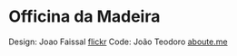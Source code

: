 # Officina da Madeira

Design: Joao Faissal [flickr](https://www.flickr.com/photos/joaofaissal/)
Code: João Teodoro [aboute.me](http://about.me/jteodoro)
